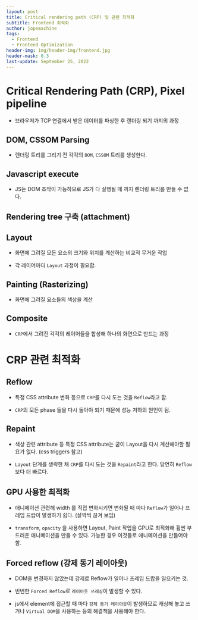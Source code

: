 ```yaml
---
layout: post
title: Critical rendering path (CRP) 및 관련 최적화
subtitle: Frontend 최적화
author: jopemachine
tags:
  - Frontend
  - Frontend Optimization
header-img: img/header-img/frontend.jpg
header-mask: 0.3
last-update: September 25, 2022
---
```


# Critical Rendering Path (CRP), Pixel pipeline

- 브라우저가 TCP 연결에서 받은 데이터를 파싱한 후 랜더링 되기 까지의 과정

## DOM, CSSOM Parsing

- 렌더링 트리를 그리기 전 각각의 `DOM`, `CSSOM` 트리를 생성한다.

## Javascript execute

- JS는 DOM 조작이 가능하므로 JS가 다 실행될 때 까지 렌더링 트리를 만들 수 없다.

## Rendering tree 구축 (attachment)

## Layout

- 화면에 그려질 모든 요소의 크기와 위치를 계산하는 비교적 무거운 작업

- 각 레이어마다 `Layout` 과정이 필요함.

## Painting (Rasterizing)

- 화면에 그려질 요소들의 색상을 계산

## Composite

- `CRP`에서 그려진 각각의 레이어들을 합성해 하나의 화면으로 만드는 과정

# CRP 관련 최적화

## Reflow

- 특정 CSS attribute 변화 등으로 `CRP`를 다시 도는 것을 `Reflow`라고 함.

- `CRP`의 모든 phase 들을 다시 돌아야 되기 때문에 성능 저하의 원인이 됨.

## Repaint

- 색상 관련 attribute 등 특정 CSS attribute는 굳이 Layout을 다시 계산해야할 필요가 없다. (css triggers 참고)

- `Layout` 단계를 생략한 채 `CRP`를 다시 도는 것을 `Repaint`라고 한다. 당연히 `Reflow`보다 더 빠르다.

## GPU 사용한 최적화

- 애니메이션 관련해 width 를 직접 변화시키면 변화될 때 마다 `Reflow`가 일어나 프레임 드랍이 발생하기 쉽다. (살짝씩 끊겨 보임)

- `transform`, `opacity` 을 사용하면 Layout, Paint 작업을 GPU로 최적화해 휠씬 부드러운 애니메이션을 만들 수 있다. 가능한 경우 이것들로 애니메이션을 만들어야 함.

## Forced reflow (강제 동기 레이아웃)

- DOM을 변경하지 않았는데 강제로 Reflow가 일어나 프레임 드랍을 일으키는 것.

- 빈번한 `Forced Reflow`로 `레이아웃 쓰레싱`이 발생할 수 있다.

- js에서 element에 접근할 때 마다 `강제 동기 레이아웃`이 발생하므로 캐싱해 놓고 쓰거나 `Virtual DOM`을 사용하는 등의 해결책을 사용해야 한다.
